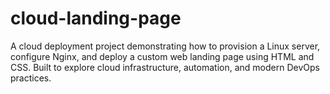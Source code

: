 # cloud-landing-page
A cloud deployment project demonstrating how to provision a Linux server, configure Nginx, and deploy a custom web landing page using HTML and CSS. Built to explore cloud infrastructure, automation, and modern DevOps practices.
